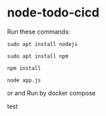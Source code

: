 # node-todo-cicd

Run these commands:


`sudo apt install nodejs`


`sudo apt install npm`


`npm install`

`node app.js`

or and Run by docker compose

test

